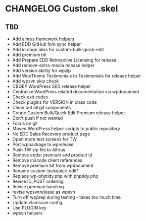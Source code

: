 # CHANGELOG Custom .skel

## TBD
* Add aihrus framework helpers
* Add EDD GitHub fork sync helper
* Add in cbqe alias for custom-bulk-quick-edit
* Add premium bit
* Add Prepare EDD Retroactive Licensing for release
* Add remove-extra-media release helper
* Add version ability for wpzip
* Add WooTheme Testimonials to Testimonials for release helper
* Add wpsvn skip check
* CBQEP WordPress SEO release helper
* Centralize WordPress related documentation via wpdocument
* Check exit codes
* Check plugins for VERSION in class code
* Clean out all git components
* Create Custom Bulk/Quick Edit Premium release helper
* Don't push if not wanted
* Focus on git
* Moved WordPress helper scripts to public repository
* No EDD Sales Recovery product page
* Open more test screens for TW
* Port wppackage to wprelease
* Push TW zip file to Aihrus
* Remove eddsr premium and product id
* Remove in2code client references
* Remove premium bit from wpdocument
* Rename custom-bulkquick-edit*
* Replace wp-phptidy.php with phptidy.php
* Revise ID_POST ordering
* Revise premium handling
* revise wpsvnrelease as wpsvn
* Turn off wpprep during testing - takes too much time
* Update clamscan config
* Use PLUGIN key
* wpsvn helpers
